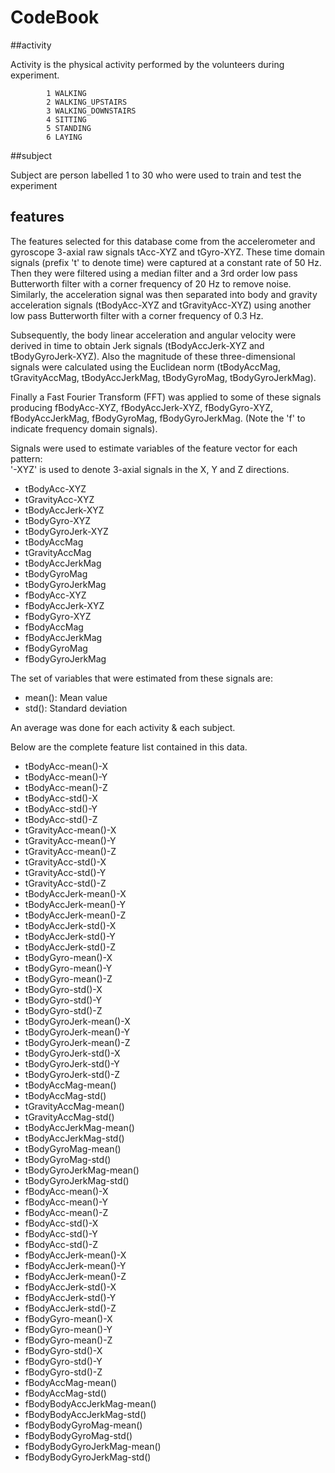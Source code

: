 # CodeBook

##activity 

Activity is the physical activity performed by the volunteers during experiment.
			
			1 WALKING
			2 WALKING_UPSTAIRS
			3 WALKING_DOWNSTAIRS
			4 SITTING
			5 STANDING
			6 LAYING   
               
##subject     

Subject are person labelled 1 to 30 who were used to train and test the experiment

			
## features

The features selected for this database come from the accelerometer and gyroscope 3-axial raw signals tAcc-XYZ and tGyro-XYZ. These time domain signals (prefix 't' to denote time) were captured at a constant rate of 50 Hz. Then they were filtered using a median filter and a 3rd order low pass Butterworth filter with a corner frequency of 20 Hz to remove noise. Similarly, the acceleration signal was then separated into body and gravity acceleration signals (tBodyAcc-XYZ and tGravityAcc-XYZ) using another low pass Butterworth filter with a corner frequency of 0.3 Hz. 

Subsequently, the body linear acceleration and angular velocity were derived in time to obtain Jerk signals (tBodyAccJerk-XYZ and tBodyGyroJerk-XYZ). Also the magnitude of these three-dimensional signals were calculated using the Euclidean norm (tBodyAccMag, tGravityAccMag, tBodyAccJerkMag, tBodyGyroMag, tBodyGyroJerkMag). 

Finally a Fast Fourier Transform (FFT) was applied to some of these signals producing fBodyAcc-XYZ, fBodyAccJerk-XYZ, fBodyGyro-XYZ, fBodyAccJerkMag, fBodyGyroMag, fBodyGyroJerkMag. (Note the 'f' to indicate frequency domain signals).

Signals were used to estimate variables of the feature vector for each pattern:  
'-XYZ' is used to denote 3-axial signals in the X, Y and Z directions.

*	tBodyAcc-XYZ
*	tGravityAcc-XYZ
*	tBodyAccJerk-XYZ
*	tBodyGyro-XYZ
*	tBodyGyroJerk-XYZ
*	tBodyAccMag
*	tGravityAccMag
*	tBodyAccJerkMag
*	tBodyGyroMag
*	tBodyGyroJerkMag
*	fBodyAcc-XYZ
*	fBodyAccJerk-XYZ
*	fBodyGyro-XYZ
*	fBodyAccMag
*	fBodyAccJerkMag
*	fBodyGyroMag
*	fBodyGyroJerkMag

The set of variables that were estimated from these signals are: 

*	mean(): Mean value
*	std(): Standard deviation

An average was done for each activity & each subject.

Below are the complete feature list contained in this data.

*	tBodyAcc-mean()-X          
*	tBodyAcc-mean()-Y          
*	tBodyAcc-mean()-Z          
*	tBodyAcc-std()-X           
*	tBodyAcc-std()-Y           
*	tBodyAcc-std()-Z           
*	tGravityAcc-mean()-X       
*	tGravityAcc-mean()-Y       
*	tGravityAcc-mean()-Z       
*	tGravityAcc-std()-X        
*	tGravityAcc-std()-Y        
*	tGravityAcc-std()-Z        
*	tBodyAccJerk-mean()-X      
*	tBodyAccJerk-mean()-Y      
*	tBodyAccJerk-mean()-Z      
*	tBodyAccJerk-std()-X       
*	tBodyAccJerk-std()-Y       
*	tBodyAccJerk-std()-Z       
*	tBodyGyro-mean()-X         
*	tBodyGyro-mean()-Y         
*	tBodyGyro-mean()-Z         
*	tBodyGyro-std()-X          
*	tBodyGyro-std()-Y          
*	tBodyGyro-std()-Z          
*	tBodyGyroJerk-mean()-X     
*	tBodyGyroJerk-mean()-Y     
*	tBodyGyroJerk-mean()-Z     
*	tBodyGyroJerk-std()-X      
*	tBodyGyroJerk-std()-Y      
*	tBodyGyroJerk-std()-Z      
*	tBodyAccMag-mean()         
*	tBodyAccMag-std()          
*	tGravityAccMag-mean()      
*	tGravityAccMag-std()       
*	tBodyAccJerkMag-mean()     
*	tBodyAccJerkMag-std()      
*	tBodyGyroMag-mean()        
*	tBodyGyroMag-std()         
*	tBodyGyroJerkMag-mean()    
*	tBodyGyroJerkMag-std()     
*	fBodyAcc-mean()-X          
*	fBodyAcc-mean()-Y          
*	fBodyAcc-mean()-Z          
*	fBodyAcc-std()-X           
*	fBodyAcc-std()-Y           
*	fBodyAcc-std()-Z           
*	fBodyAccJerk-mean()-X      
*	fBodyAccJerk-mean()-Y      
*	fBodyAccJerk-mean()-Z      
*	fBodyAccJerk-std()-X       
*	fBodyAccJerk-std()-Y       
*	fBodyAccJerk-std()-Z       
*	fBodyGyro-mean()-X         
*	fBodyGyro-mean()-Y         
*	fBodyGyro-mean()-Z         
*	fBodyGyro-std()-X          
*	fBodyGyro-std()-Y          
*	fBodyGyro-std()-Z          
*	fBodyAccMag-mean()         
*	fBodyAccMag-std()          
*	fBodyBodyAccJerkMag-mean() 
*	fBodyBodyAccJerkMag-std()  
*	fBodyBodyGyroMag-mean()    
*	fBodyBodyGyroMag-std()     
*	fBodyBodyGyroJerkMag-mean()
*	fBodyBodyGyroJerkMag-std() 